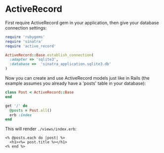 # ActiveRecord

First require ActiveRecord gem in your application, then give your database
connection settings:

```ruby
require 'rubygems'
require 'sinatra'
require 'active_record'

ActiveRecord::Base.establish_connection(
  :adapter => 'sqlite3',
  :database =>  'sinatra_application.sqlite3.db'
)
```

Now you can create and use ActiveRecord models just like in Rails (the example
assumes you already have a 'posts' table in your database):

```ruby
class Post < ActiveRecord::Base
end

get '/' do
  @posts = Post.all()
  erb :index
end
```

This will render `./views/index.erb`:

```erb
<% @posts.each do |post| %>
  <h1><%= post.title %></h1>
<% end %>
```
